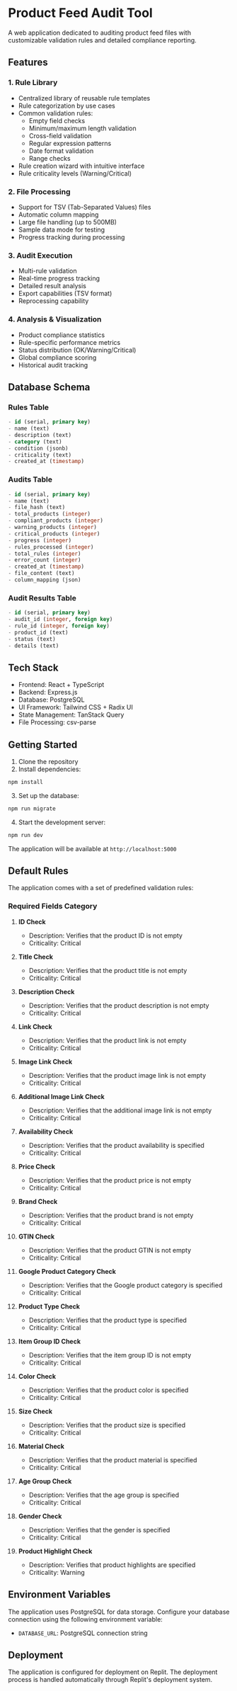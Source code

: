 
# Product Feed Audit Tool

A web application dedicated to auditing product feed files with customizable validation rules and detailed compliance reporting.

## Features

### 1. Rule Library
- Centralized library of reusable rule templates
- Rule categorization by use cases
- Common validation rules:
  - Empty field checks
  - Minimum/maximum length validation
  - Cross-field validation
  - Regular expression patterns
  - Date format validation
  - Range checks
- Rule creation wizard with intuitive interface
- Rule criticality levels (Warning/Critical)

### 2. File Processing
- Support for TSV (Tab-Separated Values) files
- Automatic column mapping
- Large file handling (up to 500MB)
- Sample data mode for testing
- Progress tracking during processing

### 3. Audit Execution
- Multi-rule validation
- Real-time progress tracking
- Detailed result analysis
- Export capabilities (TSV format)
- Reprocessing capability

### 4. Analysis & Visualization
- Product compliance statistics
- Rule-specific performance metrics
- Status distribution (OK/Warning/Critical)
- Global compliance scoring
- Historical audit tracking

## Database Schema

### Rules Table
```sql
- id (serial, primary key)
- name (text)
- description (text)
- category (text)
- condition (jsonb)
- criticality (text)
- created_at (timestamp)
```

### Audits Table
```sql
- id (serial, primary key)
- name (text)
- file_hash (text)
- total_products (integer)
- compliant_products (integer)
- warning_products (integer)
- critical_products (integer)
- progress (integer)
- rules_processed (integer)
- total_rules (integer)
- error_count (integer)
- created_at (timestamp)
- file_content (text)
- column_mapping (json)
```

### Audit Results Table
```sql
- id (serial, primary key)
- audit_id (integer, foreign key)
- rule_id (integer, foreign key)
- product_id (text)
- status (text)
- details (text)
```

## Tech Stack
- Frontend: React + TypeScript
- Backend: Express.js
- Database: PostgreSQL
- UI Framework: Tailwind CSS + Radix UI
- State Management: TanStack Query
- File Processing: csv-parse

## Getting Started

1. Clone the repository
2. Install dependencies:
```bash
npm install
```

3. Set up the database:
```bash
npm run migrate
```

4. Start the development server:
```bash
npm run dev
```

The application will be available at `http://localhost:5000`

## Default Rules
The application comes with a set of predefined validation rules:

### Required Fields Category
1. **ID Check**
   - Description: Verifies that the product ID is not empty
   - Criticality: Critical

2. **Title Check**
   - Description: Verifies that the product title is not empty
   - Criticality: Critical

3. **Description Check**
   - Description: Verifies that the product description is not empty
   - Criticality: Critical

4. **Link Check**
   - Description: Verifies that the product link is not empty
   - Criticality: Critical

5. **Image Link Check**
   - Description: Verifies that the product image link is not empty
   - Criticality: Critical

6. **Additional Image Link Check**
   - Description: Verifies that the additional image link is not empty
   - Criticality: Critical

7. **Availability Check**
   - Description: Verifies that the product availability is specified
   - Criticality: Critical

8. **Price Check**
   - Description: Verifies that the product price is not empty
   - Criticality: Critical

9. **Brand Check**
   - Description: Verifies that the product brand is not empty
   - Criticality: Critical

10. **GTIN Check**
    - Description: Verifies that the product GTIN is not empty
    - Criticality: Critical

11. **Google Product Category Check**
    - Description: Verifies that the Google product category is specified
    - Criticality: Critical

12. **Product Type Check**
    - Description: Verifies that the product type is specified
    - Criticality: Critical

13. **Item Group ID Check**
    - Description: Verifies that the item group ID is not empty
    - Criticality: Critical

14. **Color Check**
    - Description: Verifies that the product color is specified
    - Criticality: Critical

15. **Size Check**
    - Description: Verifies that the product size is specified
    - Criticality: Critical

16. **Material Check**
    - Description: Verifies that the product material is specified
    - Criticality: Critical

17. **Age Group Check**
    - Description: Verifies that the age group is specified
    - Criticality: Critical

18. **Gender Check**
    - Description: Verifies that the gender is specified
    - Criticality: Critical

19. **Product Highlight Check**
    - Description: Verifies that product highlights are specified
    - Criticality: Warning

## Environment Variables
The application uses PostgreSQL for data storage. Configure your database connection using the following environment variable:
- `DATABASE_URL`: PostgreSQL connection string

## Deployment
The application is configured for deployment on Replit. The deployment process is handled automatically through Replit's deployment system.
